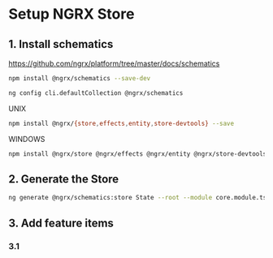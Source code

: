 # Setup NGRX Store

## 1. Install schematics

<https://github.com/ngrx/platform/tree/master/docs/schematics>

```bash
npm install @ngrx/schematics --save-dev

ng config cli.defaultCollection @ngrx/schematics
```

UNIX
```bash
npm install @ngrx/{store,effects,entity,store-devtools} --save
```
WINDOWS
```bash
npm install @ngrx/store @ngrx/effects @ngrx/entity @ngrx/store-devtools -S
```

## 2. Generate the Store

```bash
ng generate @ngrx/schematics:store State --root --module core.module.ts

```

## 3. Add feature items

### 3.1  
